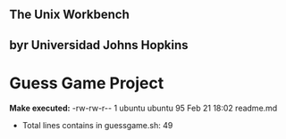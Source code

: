 ## The Unix Workbench
## byr Universidad Johns Hopkins
# Guess Game Project
**Make executed:**
-rw-rw-r-- 1 ubuntu ubuntu   95 Feb 21 18:02 readme.md
- Total lines contains in guessgame.sh:
49
